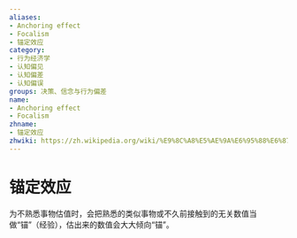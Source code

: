 ```yaml
---
aliases:
- Anchoring effect
- Focalism
- 锚定效应
category:
- 行为经济学
- 认知偏见
- 认知偏差
- 认知偏误
groups: 决策、信念与行为偏差
name:
- Anchoring effect
- Focalism
zhname:
- 锚定效应
zhwiki: https://zh.wikipedia.org/wiki/%E9%8C%A8%E5%AE%9A%E6%95%88%E6%87%89
---
```


# 锚定效应

为不熟悉事物估值时，会把熟悉的类似事物或不久前接触到的无关数值当做“锚”（经验），估出来的数值会大大倾向“锚”。
